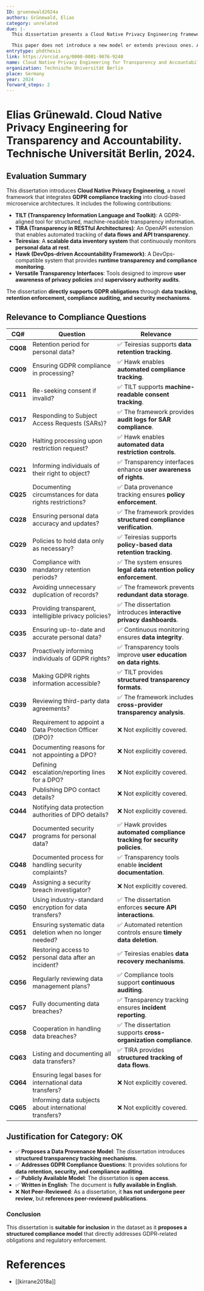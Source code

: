 ```yaml
---
ID: gruenewald2024a
authors: Grünewald, Elias
category: unrelated
due: |-
  This dissertation presents a Cloud Native Privacy Engineering framework that integrates GDPR compliance tracking through structured transparency and accountability tools, such as TILT, TIRA, Teiresias, and Hawk. These tools provide automated data provenance tracking, regulatory auditing, and compliance verification.

  This paper does not introduce a new model or extends previous ones. Actually, it is concerned with the viability of consent use in practices. Hence, it proposes a hole architecture to demonstrate this feasibility.
entrytype: phdthesis
link: https://orcid.org/0000-0001-9076-9240
name: Cloud Native Privacy Engineering for Transparency and Accountability
organization: Technische Universität Berlin
place: Germany
year: 2024
forward_steps: 2
---
```

# Elias Grünewald. Cloud Native Privacy Engineering for Transparency and Accountability. Technische Universität Berlin, 2024.

## Evaluation Summary

This dissertation introduces **Cloud Native Privacy Engineering**, a novel framework that integrates **GDPR compliance tracking** into cloud-based microservice architectures. It includes the following contributions:

- **TILT (Transparency Information Language and Toolkit)**: A GDPR-aligned tool for structured, machine-readable transparency information.  
- **TIRA (Transparency in RESTful Architectures)**: An OpenAPI extension that enables automated tracking of **data flows and API transparency**.  
- **Teiresias**: A **scalable data inventory system** that continuously monitors **personal data at rest**.  
- **Hawk (DevOps-driven Accountability Framework)**: A DevOps-compatible system that provides **runtime transparency and compliance monitoring**.  
- **Versatile Transparency Interfaces**: Tools designed to improve **user awareness of privacy policies** and **supervisory authority audits**.

The dissertation **directly supports GDPR obligations** through **data tracking, retention enforcement, compliance auditing, and security mechanisms**.

## Relevance to Compliance Questions

| **CQ#** | **Question** | **Relevance** |
|---------|------------|-------------|
| **CQ08** | Retention period for personal data? | ✅ Teiresias supports **data retention tracking**. |
| **CQ09** | Ensuring GDPR compliance in processing? | ✅ Hawk enables **automated compliance tracking**. |
| **CQ11** | Re-seeking consent if invalid? | ✅ TILT supports **machine-readable consent tracking**. |
| **CQ17** | Responding to Subject Access Requests (SARs)? | ✅ The framework provides **audit logs for SAR compliance**. |
| **CQ20** | Halting processing upon restriction request? | ✅ Hawk enables **automated data restriction controls**. |
| **CQ21** | Informing individuals of their right to object? | ✅ Transparency interfaces enhance **user awareness of rights**. |
| **CQ25** | Documenting circumstances for data rights restrictions? | ✅ Data provenance tracking ensures **policy enforcement**. |
| **CQ28** | Ensuring personal data accuracy and updates? | ✅ The framework provides **structured compliance verification**. |
| **CQ29** | Policies to hold data only as necessary? | ✅ Teiresias supports **policy-based data retention tracking**. |
| **CQ30** | Compliance with mandatory retention periods? | ✅ The system ensures **legal data retention policy enforcement**. |
| **CQ32** | Avoiding unnecessary duplication of records? | ✅ The framework prevents **redundant data storage**. |
| **CQ33** | Providing transparent, intelligible privacy policies? | ✅ The dissertation introduces **interactive privacy dashboards**. |
| **CQ35** | Ensuring up-to-date and accurate personal data? | ✅ Continuous monitoring ensures **data integrity**. |
| **CQ37** | Proactively informing individuals of GDPR rights? | ✅ Transparency tools improve **user education on data rights**. |
| **CQ38** | Making GDPR rights information accessible? | ✅ TILT provides **structured transparency formats**. |
| **CQ39** | Reviewing third-party data agreements? | ✅ The framework includes **cross-provider transparency analysis**. |
| **CQ40** | Requirement to appoint a Data Protection Officer (DPO)? | ❌ Not explicitly covered. |
| **CQ41** | Documenting reasons for not appointing a DPO? | ❌ Not explicitly covered. |
| **CQ42** | Defining escalation/reporting lines for a DPO? | ❌ Not explicitly covered. |
| **CQ43** | Publishing DPO contact details? | ❌ Not explicitly covered. |
| **CQ44** | Notifying data protection authorities of DPO details? | ❌ Not explicitly covered. |
| **CQ47** | Documented security programs for personal data? | ✅ Hawk provides **automated compliance tracking for security policies**. |
| **CQ48** | Documented process for handling security complaints? | ✅ Transparency tools enable **incident documentation**. |
| **CQ49** | Assigning a security breach investigator? | ❌ Not explicitly covered. |
| **CQ50** | Using industry-standard encryption for data transfers? | ✅ The dissertation enforces **secure API interactions**. |
| **CQ51** | Ensuring systematic data deletion when no longer needed? | ✅ Automated retention controls ensure **timely data deletion**. |
| **CQ52** | Restoring access to personal data after an incident? | ✅ Teiresias enables **data recovery mechanisms**. |
| **CQ56** | Regularly reviewing data management plans? | ✅ Compliance tools support **continuous auditing**. |
| **CQ57** | Fully documenting data breaches? | ✅ Transparency tracking ensures **incident reporting**. |
| **CQ58** | Cooperation in handling data breaches? | ✅ The dissertation supports **cross-organization compliance**. |
| **CQ63** | Listing and documenting all data transfers? | ✅ TIRA provides **structured tracking of data flows**. |
| **CQ64** | Ensuring legal bases for international data transfers? | ❌ Not explicitly covered. |
| **CQ65** | Informing data subjects about international transfers? | ❌ Not explicitly covered. |

## Justification for Category: OK

- ✅ **Proposes a Data Provenance Model**: The dissertation introduces **structured transparency tracking mechanisms**.
- ✅ **Addresses GDPR Compliance Questions**: It provides solutions for **data retention, security, and compliance auditing**.
- ✅ **Publicly Available Model**: The dissertation is **open access**.
- ✅ **Written in English**: The document is **fully available in English**.
- ❌ **Not Peer-Reviewed**: As a dissertation, it **has not undergone peer review**, but **references peer-reviewed publications**.

### **Conclusion**
This dissertation is **suitable for inclusion** in the dataset as it **proposes a structured compliance model** that directly addresses GDPR-related obligations and regulatory enforcement.

# References

- [[kirrane2018a]]